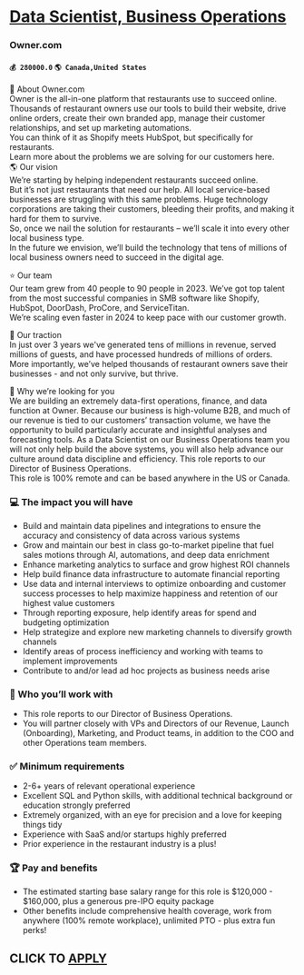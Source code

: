 # [Data Scientist, Business Operations](https://www.remotewlb.com/apply/data-scientist-business-operations-56924)  
### Owner.com  
#### `💰 280000.0` `🌎 Canada,United States`  
👋 About Owner.com  
Owner is the all-in-one platform that restaurants use to succeed online.  
Thousands of restaurant owners use our tools to build their website, drive online orders, create their own branded app, manage their customer relationships, and set up marketing automations.  
You can think of it as Shopify meets HubSpot, but specifically for restaurants.  
Learn more about the problems we are solving for our customers here.  
🌎 Our vision  
We’re starting by helping independent restaurants succeed online.  
But it’s not just restaurants that need our help. All local service-based businesses are struggling with this same problems. Huge technology corporations are taking their customers, bleeding their profits, and making it hard for them to survive.  
So, once we nail the solution for restaurants – we’ll scale it into every other local business type.  
In the future we envision, we’ll build the technology that tens of millions of local business owners need to succeed in the digital age.  
  
⭐ Our team  
Our team grew from 40 people to 90 people in 2023. We’ve got top talent from the most successful companies in SMB software like Shopify, HubSpot, DoorDash, ProCore, and ServiceTitan.  
We’re scaling even faster in 2024 to keep pace with our customer growth.  
  
🚀 Our traction  
In just over 3 years we've generated tens of millions in revenue, served millions of guests, and have processed hundreds of millions of orders.  
More importantly, we’ve helped thousands of restaurant owners save their businesses - and not only survive, but thrive.  
  
🫵 Why we’re looking for you  
We are building an extremely data-first operations, finance, and data function at Owner. Because our business is high-volume B2B, and much of our revenue is tied to our customers’ transaction volume, we have the opportunity to build particularly accurate and insightful analyses and forecasting tools. As a Data Scientist on our Business Operations team you will not only help build the above systems, you will also help advance our culture around data discipline and efficiency. This role reports to our Director of Business Operations.  
This role is 100% remote and can be based anywhere in the US or Canada.

### 💻 The impact you will have

  * Build and maintain data pipelines and integrations to ensure the accuracy and consistency of data across various systems
  * Grow and maintain our best in class go-to-market pipeline that fuel sales motions through AI, automations, and deep data enrichment
  * Enhance marketing analytics to surface and grow highest ROI channels
  * Help build finance data infrastructure to automate financial reporting
  * Use data and internal interviews to optimize onboarding and customer success processes to help maximize happiness and retention of our highest value customers
  * Through reporting exposure, help identify areas for spend and budgeting optimization
  * Help strategize and explore new marketing channels to diversify growth channels
  * Identify areas of process inefficiency and working with teams to implement improvements
  * Contribute to and/or lead ad hoc projects as business needs arise

### 👥 Who you’ll work with

  * This role reports to our Director of Business Operations.
  * You will partner closely with VPs and Directors of our Revenue, Launch (Onboarding), Marketing, and Product teams, in addition to the COO and other Operations team members.

### ✅ Minimum requirements

  * 2-6+ years of relevant operational experience
  * Excellent SQL and Python skills, with additional technical background or education strongly preferred
  * Extremely organized, with an eye for precision and a love for keeping things tidy
  * Experience with SaaS and/or startups highly preferred
  * Prior experience in the restaurant industry is a plus!

### 🏆 Pay and benefits

  * The estimated starting base salary range for this role is $120,000 - $160,000, plus a generous pre-IPO equity package
  * Other benefits include comprehensive health coverage, work from anywhere (100% remote workplace), unlimited PTO - plus extra fun perks!

  
## CLICK TO [APPLY](https://www.remotewlb.com/apply/data-scientist-business-operations-56924)

